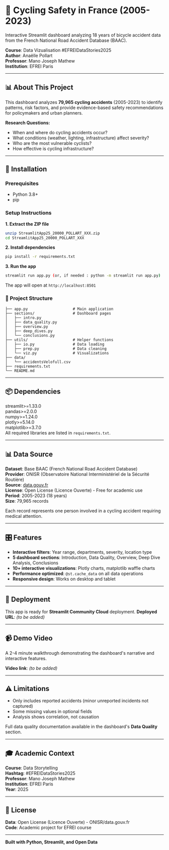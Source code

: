 # 🚴 Cycling Safety in France (2005-2023)

Interactive Streamlit dashboard analyzing 18 years of bicycle accident data from the French National Road Accident Database (BAAC).

**Course**: Data Vizualisation #EFREIDataStories2025  
**Author**: Anaëlle Pollart  
**Professor**: Mano Joseph Mathew  
**Institution**: EFREI Paris

---

## 📊 About This Project

This dashboard analyzes **79,965 cycling accidents** (2005-2023) to identify patterns, risk factors, and provide evidence-based safety recommendations for policymakers and urban planners.

**Research Questions:**
- When and where do cycling accidents occur?
- What conditions (weather, lighting, infrastructure) affect severity?
- Who are the most vulnerable cyclists?
- How effective is cycling infrastructure?

---

## 🚀 Installation

### Prerequisites
- Python 3.8+
- pip

### Setup Instructions

**1. Extract the ZIP file**
```bash
unzip StreamlitApp25_20000_POLLART_XXX.zip
cd StreamlitApp25_20000_POLLART_XXX
```

**2. Install dependencies**
```bash
pip install -r requirements.txt
```

**3. Run the app**
```bash
streamlit run app.py (or, if needed : python -m streamlit run app.py)
```

The app will open at `http://localhost:8501`


### 📁 Project Structure
```text
├── app.py                    # Main application
├── sections/                 # Dashboard pages
│   ├── intro.py
│   ├── data_quality.py
│   ├── overview.py
│   ├── deep_dives.py
│   └── conclusions.py
├── utils/                    # Helper functions
│   ├── io.py                 # Data loading
│   ├── prep.py               # Data cleaning
│   └── viz.py                # Visualizations
├── data/
│   └── accidentsVelofull.csv
├── requirements.txt
└── README.md
```

---

## 📦 Dependencies
streamlit>=1.33.0  
pandas>=2.0.0  
numpy>=1.24.0  
plotly>=5.14.0  
matplotlib>=3.7.0  
All required libraries are listed in `requirements.txt`.

---

## 📊 Data Source

**Dataset**: Base BAAC (French National Road Accident Database)  
**Provider**: ONISR (Observatoire National Interministériel de la Sécurité Routière)  
**Source**: [data.gouv.fr](https://www.data.gouv.fr/fr/datasets/accidents-de-velo/)  
**License**: Open License (Licence Ouverte) - Free for academic use  
**Period**: 2005-2023 (18 years)  
**Size**: 79,965 records

Each record represents one person involved in a cycling accident requiring medical attention.

---

## 🎛️ Features

- **Interactive filters**: Year range, departments, severity, location type
- **5 dashboard sections**: Introduction, Data Quality, Overview, Deep Dive Analysis, Conclusions
- **10+ interactive visualizations**: Plotly charts, matplotlib waffle charts
- **Performance optimized**: `@st.cache_data` on all data operations
- **Responsive design**: Works on desktop and tablet

---

## 🚀 Deployment

This app is ready for **Streamlit Community Cloud** deployment.
**Deployed URL**: *(to be added)*

---

## 📹 Demo Video

A 2-4 minute walkthrough demonstrating the dashboard's narrative and interactive features.

**Video link**: *(to be added)*

---

## ⚠️ Limitations

- Only includes reported accidents (minor unreported incidents not captured)
- Some missing values in optional fields
- Analysis shows correlation, not causation

Full data quality documentation available in the dashboard's **Data Quality** section.

---

## 🎓 Academic Context

**Course**: Data Storytelling  
**Hashtag**: #EFREIDataStories2025  
**Professor**: Mano Joseph Mathew  
**Institution**: EFREI Paris  
**Year**: 2025

---

## 📝 License

**Data**: Open License (Licence Ouverte) - ONISR/data.gouv.fr  
**Code**: Academic project for EFREI course

---

**Built with Python, Streamlit, and Open Data**
